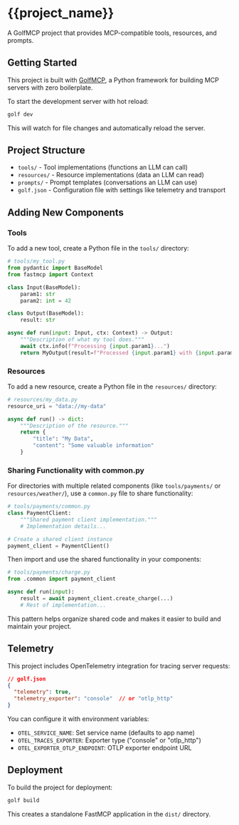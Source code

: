 # {{project_name}}

A GolfMCP project that provides MCP-compatible tools, resources, and prompts.

## Getting Started

This project is built with [GolfMCP](https://github.com/yourusername/golfmcp), a Python framework for building MCP servers with zero boilerplate.

To start the development server with hot reload:

```bash
golf dev
```

This will watch for file changes and automatically reload the server.

## Project Structure

- `tools/` - Tool implementations (functions an LLM can call)
- `resources/` - Resource implementations (data an LLM can read)
- `prompts/` - Prompt templates (conversations an LLM can use)
- `golf.json` - Configuration file with settings like telemetry and transport

## Adding New Components

### Tools

To add a new tool, create a Python file in the `tools/` directory:

```python
# tools/my_tool.py
from pydantic import BaseModel
from fastmcp import Context

class Input(BaseModel):
    param1: str
    param2: int = 42

class Output(BaseModel):
    result: str

async def run(input: Input, ctx: Context) -> Output:
    """Description of what my tool does."""
    await ctx.info(f"Processing {input.param1}...")
    return MyOutput(result=f"Processed {input.param1} with {input.param2}")
```

### Resources

To add a new resource, create a Python file in the `resources/` directory:

```python
# resources/my_data.py
resource_uri = "data://my-data"

async def run() -> dict:
    """Description of the resource."""
    return {
        "title": "My Data",
        "content": "Some valuable information"
    }
```

### Sharing Functionality with common.py

For directories with multiple related components (like `tools/payments/` or `resources/weather/`), 
use a `common.py` file to share functionality:

```python
# tools/payments/common.py
class PaymentClient:
    """Shared payment client implementation."""
    # Implementation details...

# Create a shared client instance
payment_client = PaymentClient()
```

Then import and use the shared functionality in your components:

```python
# tools/payments/charge.py
from .common import payment_client

async def run(input):
    result = await payment_client.create_charge(...)
    # Rest of implementation...
```

This pattern helps organize shared code and makes it easier to build and maintain your project.

## Telemetry

This project includes OpenTelemetry integration for tracing server requests:

```json
// golf.json
{
  "telemetry": true,
  "telemetry_exporter": "console"  // or "otlp_http"
}
```

You can configure it with environment variables:
- `OTEL_SERVICE_NAME`: Set service name (defaults to app name)
- `OTEL_TRACES_EXPORTER`: Exporter type ("console" or "otlp_http")
- `OTEL_EXPORTER_OTLP_ENDPOINT`: OTLP exporter endpoint URL

## Deployment

To build the project for deployment:

```bash
golf build
```

This creates a standalone FastMCP application in the `dist/` directory. 